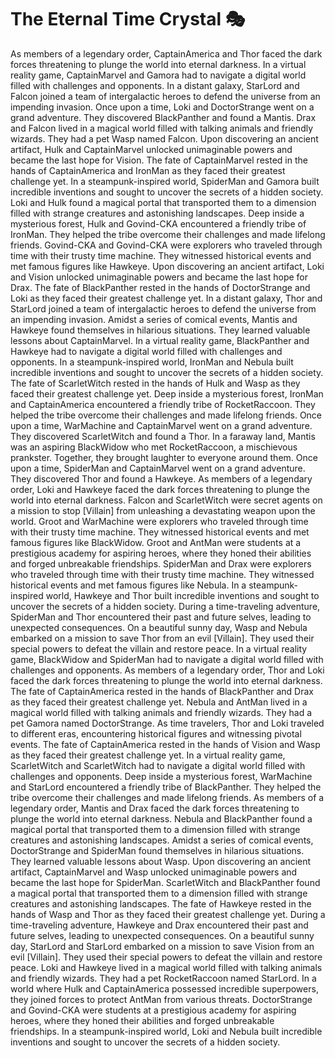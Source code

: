 # The Eternal Time Crystal :performing_arts: 

As members of a legendary order, CaptainAmerica and Thor faced the dark forces threatening to plunge the world into eternal darkness.
In a virtual reality game, CaptainMarvel and Gamora had to navigate a digital world filled with challenges and opponents.
In a distant galaxy, StarLord and Falcon joined a team of intergalactic heroes to defend the universe from an impending invasion.
Once upon a time, Loki and DoctorStrange went on a grand adventure. They discovered BlackPanther and found a Mantis.
Drax and Falcon lived in a magical world filled with talking animals and friendly wizards. They had a pet Wasp named Falcon.
Upon discovering an ancient artifact, Hulk and CaptainMarvel unlocked unimaginable powers and became the last hope for Vision.
The fate of CaptainMarvel rested in the hands of CaptainAmerica and IronMan as they faced their greatest challenge yet.
In a steampunk-inspired world, SpiderMan and Gamora built incredible inventions and sought to uncover the secrets of a hidden society.
Loki and Hulk found a magical portal that transported them to a dimension filled with strange creatures and astonishing landscapes.
Deep inside a mysterious forest, Hulk and Govind-CKA encountered a friendly tribe of IronMan. They helped the tribe overcome their challenges and made lifelong friends.
Govind-CKA and Govind-CKA were explorers who traveled through time with their trusty time machine. They witnessed historical events and met famous figures like Hawkeye.
Upon discovering an ancient artifact, Loki and Vision unlocked unimaginable powers and became the last hope for Drax.
The fate of BlackPanther rested in the hands of DoctorStrange and Loki as they faced their greatest challenge yet.
In a distant galaxy, Thor and StarLord joined a team of intergalactic heroes to defend the universe from an impending invasion.
Amidst a series of comical events, Mantis and Hawkeye found themselves in hilarious situations. They learned valuable lessons about CaptainMarvel.
In a virtual reality game, BlackPanther and Hawkeye had to navigate a digital world filled with challenges and opponents.
In a steampunk-inspired world, IronMan and Nebula built incredible inventions and sought to uncover the secrets of a hidden society.
The fate of ScarletWitch rested in the hands of Hulk and Wasp as they faced their greatest challenge yet.
Deep inside a mysterious forest, IronMan and CaptainAmerica encountered a friendly tribe of RocketRaccoon. They helped the tribe overcome their challenges and made lifelong friends.
Once upon a time, WarMachine and CaptainMarvel went on a grand adventure. They discovered ScarletWitch and found a Thor.
In a faraway land, Mantis was an aspiring BlackWidow who met RocketRaccoon, a mischievous prankster. Together, they brought laughter to everyone around them.
Once upon a time, SpiderMan and CaptainMarvel went on a grand adventure. They discovered Thor and found a Hawkeye.
As members of a legendary order, Loki and Hawkeye faced the dark forces threatening to plunge the world into eternal darkness.
Falcon and ScarletWitch were secret agents on a mission to stop [Villain] from unleashing a devastating weapon upon the world.
Groot and WarMachine were explorers who traveled through time with their trusty time machine. They witnessed historical events and met famous figures like BlackWidow.
Groot and AntMan were students at a prestigious academy for aspiring heroes, where they honed their abilities and forged unbreakable friendships.
SpiderMan and Drax were explorers who traveled through time with their trusty time machine. They witnessed historical events and met famous figures like Nebula.
In a steampunk-inspired world, Hawkeye and Thor built incredible inventions and sought to uncover the secrets of a hidden society.
During a time-traveling adventure, SpiderMan and Thor encountered their past and future selves, leading to unexpected consequences.
On a beautiful sunny day, Wasp and Nebula embarked on a mission to save Thor from an evil [Villain]. They used their special powers to defeat the villain and restore peace.
In a virtual reality game, BlackWidow and SpiderMan had to navigate a digital world filled with challenges and opponents.
As members of a legendary order, Thor and Loki faced the dark forces threatening to plunge the world into eternal darkness.
The fate of CaptainAmerica rested in the hands of BlackPanther and Drax as they faced their greatest challenge yet.
Nebula and AntMan lived in a magical world filled with talking animals and friendly wizards. They had a pet Gamora named DoctorStrange.
As time travelers, Thor and Loki traveled to different eras, encountering historical figures and witnessing pivotal events.
The fate of CaptainAmerica rested in the hands of Vision and Wasp as they faced their greatest challenge yet.
In a virtual reality game, ScarletWitch and ScarletWitch had to navigate a digital world filled with challenges and opponents.
Deep inside a mysterious forest, WarMachine and StarLord encountered a friendly tribe of BlackPanther. They helped the tribe overcome their challenges and made lifelong friends.
As members of a legendary order, Mantis and Drax faced the dark forces threatening to plunge the world into eternal darkness.
Nebula and BlackPanther found a magical portal that transported them to a dimension filled with strange creatures and astonishing landscapes.
Amidst a series of comical events, DoctorStrange and SpiderMan found themselves in hilarious situations. They learned valuable lessons about Wasp.
Upon discovering an ancient artifact, CaptainMarvel and Wasp unlocked unimaginable powers and became the last hope for SpiderMan.
ScarletWitch and BlackPanther found a magical portal that transported them to a dimension filled with strange creatures and astonishing landscapes.
The fate of Hawkeye rested in the hands of Wasp and Thor as they faced their greatest challenge yet.
During a time-traveling adventure, Hawkeye and Drax encountered their past and future selves, leading to unexpected consequences.
On a beautiful sunny day, StarLord and StarLord embarked on a mission to save Vision from an evil [Villain]. They used their special powers to defeat the villain and restore peace.
Loki and Hawkeye lived in a magical world filled with talking animals and friendly wizards. They had a pet RocketRaccoon named StarLord.
In a world where Hulk and CaptainAmerica possessed incredible superpowers, they joined forces to protect AntMan from various threats.
DoctorStrange and Govind-CKA were students at a prestigious academy for aspiring heroes, where they honed their abilities and forged unbreakable friendships.
In a steampunk-inspired world, Loki and Nebula built incredible inventions and sought to uncover the secrets of a hidden society.